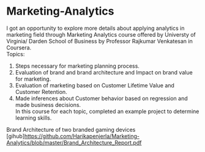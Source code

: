 # Marketing-Analytics
I got an opportunity to explore more details about applying analytics in marketing field through Marketing Analytics course offered by Universty of Virginia/ Darden School of Business by Professor Rajkumar Venkatesan in Coursera.<br />
Topics:<br />
1. Steps necessary for marketing planning process.<br />
2. Evaluation of brand and brand architecture and Impact on brand value for marketing.<br />
3. Evaluation of marketing based on Customer Lifetime Value and Customer Retention.<br />
4. Made inferences about Customer behavior based on regression and made business decisions.<br />
In this course for each topic, completed an example project to determine learning skills.<br />

Brand Architecture of two branded gaming devices 
[gihub]https://github.com/Harikapenjerla/Marketing-Analytics/blob/master/Brand_Architecture_Report.pdf
